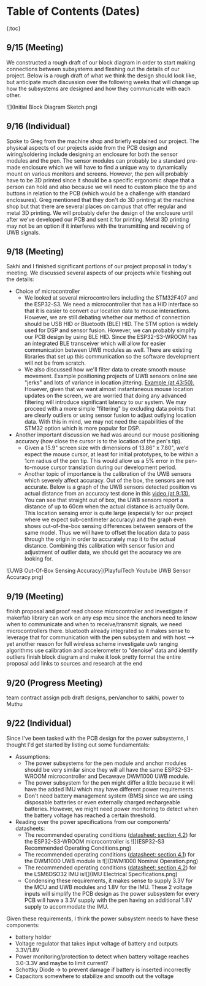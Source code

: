 



# Table of Contents (Dates)

{:toc}

## 9/15 (Meeting)

We constructed a rough draft of our block diagram in order to start making connections between subsystems and fleshing out the details of our project.  Below is a rough draft of what we think the design should look like, but anticipate much discussion over the following weeks that will change up how the subsystems are designed and how they communicate with each other.

![](Initial Block Diagram Sketch.png)

## 9/16 (Individual)

Spoke to Greg from the machine shop and briefly explained our project.  The physical aspects of our projects aside from the PCB design and wiring/soldering include designing an enclosure for both the sensor modules and the pen.  The sensor modules can probably be a standard pre-made enclosure which we will have to find a unique way to dynamically mount on various monitors and screens.  However, the pen will probably have to be 3D printed since it should be a specific ergonomic shape that a person can hold and also because we will need to custom place the tip and buttons in relation to the PCB (which would be a challenge with standard enclosures).  Greg mentioned that they don't do 3D printing at the machine shop but that there are several places on campus that offer regular and metal 3D printing.  We will probably defer the design of the enclosure until after we've developed our PCB and sent it for printing. Metal 3D printing may not be an option if it interferes with the transmitting and receiving of UWB signals.

## 9/18 (Meeting)

Sakhi and I finished significant portions of our project proposal in today's meeting.  We discussed several aspects of our projects while fleshing out the details:

* Choice of microcontroller
  * We looked at several microcontrollers including the STM32F407 and the ESP32-S3.  We need a microcontroller that has a HID interface so that it is easier to convert our location data to mouse interactions.  However, we are still debating whether our method of connection should be USB HID or Bluetooth (BLE) HID. The STM option is widely used for DSP and sensor fusion.  However, we can probably simplify our PCB design by using BLE HID. Since the ESP32-S3-WROOM has an integrated BLE transceiver which will allow for easier communication between UWB modules as well.  There are existing libraries that set up this communication so the software development will not be from scratch.
  * We also discussed how we'll filter data to create smooth mouse movement.  Example positioning projects of UWB sensors online see "jerks" and lots of variance in location jittering. [Example (at 43:50).](https://youtu.be/-GNkobAxao0?t=2630&si=Q2I53SLyXyVUxD48)  However, given that we want almost instantaneous mouse location updates on the screen, we are worried that doing any advanced filtering will introduce significant latency to our system.  We may proceed with a more simple "filtering" by excluding data points that are clearly outliers or using sensor fusion to adjust outlying location data.  With this in mind, we may not need the capabilities of the STM32 option which is more popular for DSP.
* Another important discussion we had was around our mouse positioning accuracy (how close the cursor is to the location of the pen's tip). 
  * Given a 15.9" screen size with dimensions of 13.86" x 7.80", we'd expect the mouse  cursor, at least for initial prototypes, to be within a 1cm radius of the pen tip. This would allow us a 5% error in the pen-to-mouse cursor translation during our development period. 
  * Another topic of importance is the calibration of the UWB sensors which severely affect accuracy.  Out of the box, the sensors are not accurate.  Below is a graph of the UWB sensors detected position vs actual distance from an accuracy test done in this [video (at 9:13).](https://youtu.be/-GNkobAxao0?t=553&si=dBFYW62ZgwTIBGEz) You can see that straight out of box, the UWB sensors report a distance of up to 60cm when the actual distance is actually 0cm.  This location sensing error is quite large (especially for our project where we expect sub-centimeter accuracy) and the graph even shows out-of-the-box sensing differences between sensors of the same model.  Thus we will have to offset the location data to pass through the origin in order to accurately map it to the actual distance.  Combining this calibration with sensor fusion and adjustment of outlier data, we should get the accuracy we are looking for.

![UWB Out-Of-Box Sensing Accuracy](PlayfulTech Youtube UWB Sensor Accuracy.png)



## 9/19 (Meeting)

finish proposal and proof read
choose microcontroller and investigate if makerfab library can work on any esp mcu
since the anchors need to know when to communicate and when to receive/transmit signals, we need microcontrollers there. bluetooth already integrated so it makes sense to leverage that for communication with the pen subsystem and with host --> yet another reason for full wireless scheme
investigate uwb ranging algorithms
use calibration and accelerometer to "denoise" data and identify outliers
finish block diagram and make it look pretty
format the entire proposal
add links to sources and research at the end



## 9/20 (Progress Meeting) 

team contract
assign pcb draft designs, pen/anchor to sakhi, power to Muthu



## 9/22 (Individual)

Since I've been tasked with the PCB design for the power subsystems, I thought I'd get started by listing out some fundamentals:

* Assumptions:
  * The power subsystems for the pen module and anchor modules should be very similar since they will all have the same ESP32-S3-WROOM microcontroller and Decawave DWM1000 UWB module.
  * The power subsystem for the pen might differ a little because it will have the added IMU which may have different power requirements.
  * Don't need battery management system (BMS) since we are using disposable batteries or even externally charged rechargeable batteries.  However, we might need power monitoring to detect when the battery voltage has reached a certain threshold.
* Reading over the power specifications from our components' datasheets:
  * The recommended operating conditions ([datasheet: section 4.2](https://www.espressif.com/sites/default/files/documentation/esp32-s3-wroom-1_wroom-1u_datasheet_en.pdf)) for the ESP32-S3-WROOM microcontroller is ![](ESP32-S3 Recommended Operating Conditions.png)
  * The recommended operating conditions ([datasheet: section 4.1](https://www.digikey.be/htmldatasheets/production/1933974/0/0/1/dwm1000.html)) for the DWM1000 UWB module is ![](DWM1000 Nominal Operation.png)
  * The recommended operating conditions ([datasheet: section 4.2](https://www.st.com/resource/en/datasheet/lsm6dso32.pdf)) for the LSM6DSO32 IMU is![](IMU Electrical Specifications.png)
  * Condensing these requirements, it makes sense to supply 3.3V for the MCU and UWB modules and 1.8V for the IMU.  These 2 voltage inputs will simplify the PCB design as the power subsystem for every PCB will have a 3.3V supply with the pen having an additional 1.8V supply to accommodate the IMU.

Given these requirements, I think the power subsystem needs to have these components:

* battery holder
* Voltage regulator that takes input voltage of battery and outputs 3.3V/1.8V
* Power monitoring/protection to detect when battery voltage reaches 3.0-3.3V and maybe to limit current?
* Schottky Diode &rarr; to prevent damage if battery is inserted incorrectly
* Capacitors somewhere to stabilize and smooth out the voltage
